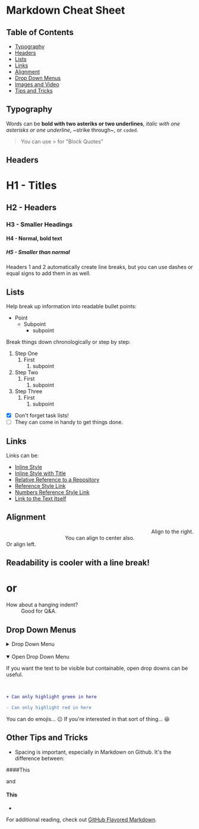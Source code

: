 # Markdown Cheat Sheet

## Table of Contents
- [Typography](typography)
- [Headers](headers) 
- [Lists](lists)
- [Links](links)
- [Alignment](alignment)
- [Drop Down Menus](drop-down-menus)
- [Images and Video](images-and-video)
- [Tips and Tricks](other-tips-and-tricks)
## Typography
Words can be **bold with two asteriks or two underlines**, *italic with one asterisks or one underline*, ~strike through~, or `coded`. 

> You can use > for "Block Quotes"

## Headers
# H1 - Titles
## H2 - Headers
### H3 - Smaller Headings
#### H4 - Normal, bold text
##### H5 - Smaller than normal
Headers 1 and 2 automatically create line breaks, but you can use dashes or equal signs to add them in as well. 

## Lists
Help break up information into readable bullet points:
- Point
  - Subpoint
    - subpoint

Break things down chronologically or step by step: 
1. Step One
    1. First
        1. subpoint
2. Step Two
    1. First
        1. subpoint
3. Step Three
    1. First
        1. subpoint
- [x] Don't forget task lists! 
- [ ] They can come in handy to get things done. 

## Links
Links can be:
- [Inline Style](https://github.com/newshipt/TechHub) 
- [Inline Style with Title](https://github.com/newshipt/TechHub "TechHub")
- [Relative Reference to a Repository](../tree/master/culture) 
- [Reference Style Link][this is a reference]
- [Numbers Reference Style Link][1]
- [Link to the Text Itself]

[this is a reference]: https://github.com/newshipt/TechHub
[1]: https://github.com/newshipt/TechHub
[Link to the text itself]: https://github.com/newshipt/TechHub

## Alignment

<div align="right">Align to the right.</div>
<div align="center">You can align to center also.</div>
<div align="left">Or align left.</div>


Readability is cooler with a line break!
------------
or
============= 


<dl>
  <dt>How about a hanging indent?</dt>
  <dd>Good for Q&A.</dd>
</dl>



## Drop Down Menus
<details> <summary>Drop Down Menu</summary>

You can hide text this way or create a menu to other links and links within the document itself.
</details>
</br>
<details open> <summary>Open Drop Down Menu</summary>

If you want the text to be visible but containable, open drop downs can be useful. 
</details>
</br>


```diff
+ Can only highlight green in here

- Can only highlight red in here
```

You can do emojis... :neutral_face: If you're interested in that sort of thing... :laughing: 
 
## Other Tips and Tricks

- Spacing is important, especially in Markdown on Github. It's the difference between:

####This 

and
#### This
- 


For additional reading, check out [GitHub Flavored Markdown](https://help.github.com/categories/writing-on-github/). 
